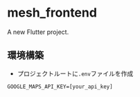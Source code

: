 # mesh_frontend

A new Flutter project.

## 環境構築

- プロジェクトルートに`.env`ファイルを作成

```
GOOGLE_MAPS_API_KEY=[your_api_key]
```
